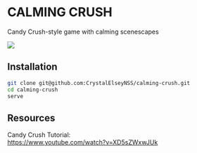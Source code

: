 # CALMING CRUSH

Candy Crush-style game with calming scenescapes

![](https://eventfinity-production-assets.s3.amazonaws.com/materials/1149091/original/crush.png)


## Installation

```bash
git clone git@github.com:CrystalElseyNSS/calming-crush.git
cd calming-crush
serve
```


## Resources

Candy Crush Tutorial:  
https://www.youtube.com/watch?v=XD5sZWxwJUk